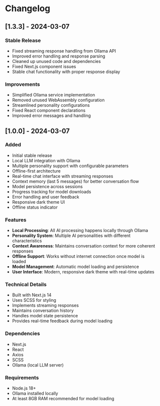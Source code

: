 # Changelog

## [1.3.3] - 2024-03-07

### Stable Release
- Fixed streaming response handling from Ollama API
- Improved error handling and response parsing
- Cleaned up unused code and dependencies
- Fixed Next.js component issues
- Stable chat functionality with proper response display

### Improvements
- Simplified Ollama service implementation
- Removed unused WebAssembly configuration
- Streamlined personality configurations
- Fixed React component declarations
- Improved error messages and handling

## [1.0.0] - 2024-03-07

### Added
- Initial stable release
- Local LLM integration with Ollama
- Multiple personality support with configurable parameters
- Offline-first architecture
- Real-time chat interface with streaming responses
- Context memory (last 5 messages) for better conversation flow
- Model persistence across sessions
- Progress tracking for model downloads
- Error handling and user feedback
- Responsive dark theme UI
- Offline status indicator

### Features
- **Local Processing**: All AI processing happens locally through Ollama
- **Personality System**: Multiple AI personalities with different characteristics
- **Context Awareness**: Maintains conversation context for more coherent responses
- **Offline Support**: Works without internet connection once model is loaded
- **Model Management**: Automatic model loading and persistence
- **User Interface**: Modern, responsive dark theme with real-time updates

### Technical Details
- Built with Next.js 14
- Uses SCSS for styling
- Implements streaming responses
- Maintains conversation history
- Handles model state persistence
- Provides real-time feedback during model loading

### Dependencies
- Next.js
- React
- Axios
- SCSS
- Ollama (local LLM server)

### Requirements
- Node.js 18+
- Ollama installed locally
- At least 8GB RAM recommended for model loading 